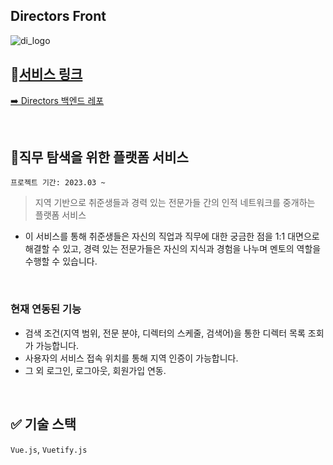 ## Directors Front
![di_logo](https://github.com/f-lab-edu/directors/assets/76680394/6580c1fd-efb8-448f-93d5-649717b5e654)



## 📌[서비스 링크](https://www.directors.run )
[➡️ Directors 백엔드 레포](https://github.com/f-lab-edu/directors)

<BR>

## 📌직무 탐색을 위한 플랫폼 서비스

```프로젝트 기간: 2023.03 ~```

>  지역 기반으로 취준생들과 경력 있는 전문가들 간의 인적 네트워크를 중개하는 플랫폼 서비스
- 이 서비스를 통해 취준생들은 자신의 직업과 직무에 대한 궁금한 점을 1:1 대면으로 해결할 수 있고, 경력 있는 전문가들은 자신의 지식과 경험을 나누며 멘토의 역할을 수행할 수 있습니다.
<br>

### 현재 연동된 기능
- 검색 조건(지역 범위, 전문 분야, 디렉터의 스케줄, 검색어)을 통한 디렉터 목록 조회가 가능합니다.
- 사용자의 서비스 접속 위치를 통해 지역 인증이 가능합니다.
- 그 외 로그인, 로그아웃, 회원가입 연동.

<BR>

## ✅ 기술 스택
`Vue.js`, `Vuetify.js`  

